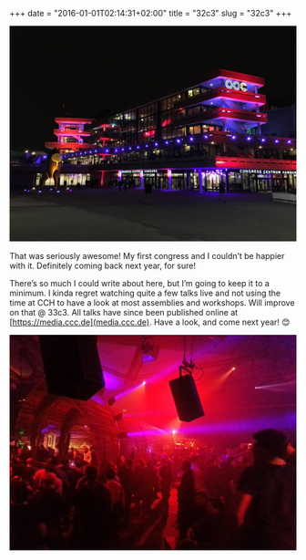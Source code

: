 +++
date = "2016-01-01T02:14:31+02:00"
title = "32c3"
slug = "32c3"
+++

![CCH outside](/img/32c3_1.jpg)

That was seriously awesome! My first congress and I couldn’t be happier with it. Definitely coming back next year, for sure!

There’s so much I could write about here, but I’m going to keep it to a minimum.
I kinda regret watching quite a few talks live and not using the time at CCH to have a look at most assemblies and workshops. Will improve on that @ 33c3. All talks have since been published online at [https://media.ccc.de](media.ccc.de). Have a look, and come next year! 😊

![the lounge](/img/32c3_2.jpg)
